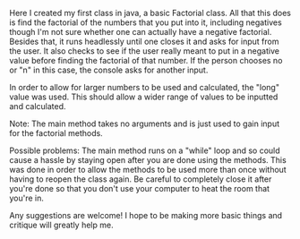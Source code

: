 Here I created my first class in java, a basic Factorial class.
All that this does is find the factorial of the numbers that you put into it, including negatives though I'm not sure 
whether one can actually have a negative factorial. Besides that, it runs headlessly until one closes it and asks for
input from the user. It also checks to see if the user really meant to put in a negative value before finding the factorial
of that number. If the person chooses no or "n" in this case, the console asks for another input.

In order to allow for larger numbers to be used and calculated, the "long" value was used. This should allow a wider
range of values to be inputted and calculated. 

Note: The main method takes no arguments and is just used to gain input for the factorial methods.

Possible problems: The main method runs on a "while" loop and so could cause a hassle by staying open after you are done 
using the methods. This was done in order to allow the methods to be used more than once without having to reopen the
class again. Be careful to completely close it after you're done so that you don't use your computer to heat the room
that you're in.

Any suggestions are welcome! I hope to be making more basic things and critique will greatly help me.